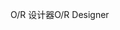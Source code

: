 <span data-ttu-id="994d2-101">O/R 设计器</span><span class="sxs-lookup"><span data-stu-id="994d2-101">O/R Designer</span></span>